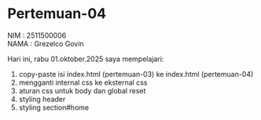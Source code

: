 # Pertemuan-04

NIM : 2511500006<br>
NAMA : Grezelco Govin<br>

Hari ini, rabu 01.oktober.2025 saya mempelajari:
<ol>
    <li>copy-paste isi index.html (pertemuan-03) ke index.html (pertemuan-04)</li>
    <li>mengganti internal css ke eksternal css</li>
    <li>aturan css untuk body dan global reset</li>
    <li>styling header</li>
    <li>styling section#home</li>
</ol>
